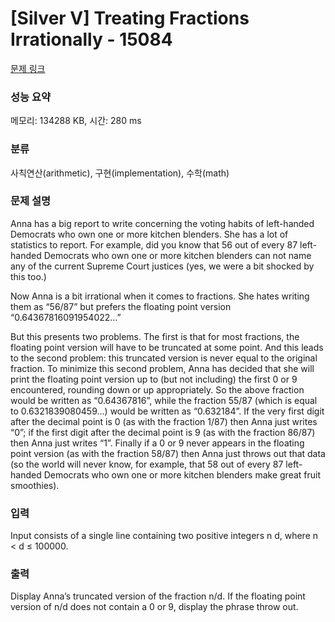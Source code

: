 # [Silver V] Treating Fractions Irrationally - 15084 

[문제 링크](https://www.acmicpc.net/problem/15084) 

### 성능 요약

메모리: 134288 KB, 시간: 280 ms

### 분류

사칙연산(arithmetic), 구현(implementation), 수학(math)

### 문제 설명

<p>Anna has a big report to write concerning the voting habits of left-handed Democrats who own one or more kitchen blenders. She has a lot of statistics to report. For example, did you know that 56 out of every 87 left-handed Democrats who own one or more kitchen blenders can not name any of the current Supreme Court justices (yes, we were a bit shocked by this too.)</p>

<p>Now Anna is a bit irrational when it comes to fractions. She hates writing them as “56/87” but prefers the floating point version “0.64367816091954022...”</p>

<p>But this presents two problems. The first is that for most fractions, the floating point version will have to be truncated at some point. And this leads to the second problem: this truncated version is never equal to the original fraction. To minimize this second problem, Anna has decided that she will print the floating point version up to (but not including) the first 0 or 9 encountered, rounding down or up appropriately. So the above fraction would be written as “0.64367816”, while the fraction 55/87 (which is equal to 0.6321839080459...) would be written as “0.632184”. If the very first digit after the decimal point is 0 (as with the fraction 1/87) then Anna just writes “0”; if the first digit after the decimal point is 9 (as with the fraction 86/87) then Anna just writes “1”. Finally if a 0 or 9 never appears in the floating point version (as with the fraction 58/87) then Anna just throws out that data (so the world will never know, for example, that 58 out of every 87 left-handed Democrats who own one or more kitchen blenders make great fruit smoothies).</p>

### 입력 

 <p>Input consists of a single line containing two positive integers n d, where n < d ≤ 100000.</p>

### 출력 

 <p>Display Anna’s truncated version of the fraction n/d. If the floating point version of n/d does not contain a 0 or 9, display the phrase throw out.</p>

